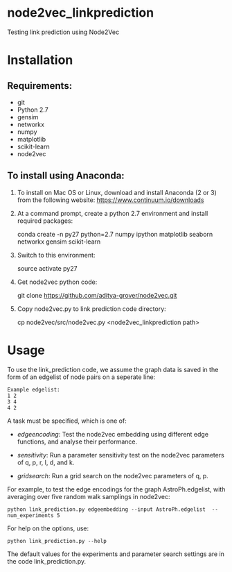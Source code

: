 # node2vec_linkprediction
Testing link prediction using Node2Vec

Installation
============

Requirements:
-------------
* git
* Python 2.7
* gensim
* networkx
* numpy
* matplotlib
* scikit-learn
* node2vec

To install using Anaconda:
--------------------------

1) To install on Mac OS or Linux, download and install Anaconda (2 or 3) from the following website:
https://www.continuum.io/downloads

2) At a command prompt, create a python 2.7 environment and install required packages:

    conda create -n py27 python=2.7 numpy ipython matplotlib seaborn networkx gensim scikit-learn

3) Switch to this environment:

    source activate py27

3) Get node2vec python code:

    git clone https://github.com/aditya-grover/node2vec.git

4) Copy node2vec.py to link prediction code directory:

    cp node2vec/src/node2vec.py <node2vec_linkprediction path>

Usage
=====

To use the link_prediction code, we assume the graph data is saved in the form of an edgelist of node pairs on a seperate line:

    Example edgelist:
    1 2
    3 4
    4 2

A task must be specified, which is one of:

* *edgeencoding*: Test the node2vec embedding using different edge functions, and analyse their performance.

* *sensitivity*: Run a parameter sensitivity test on the node2vec parameters of q, p, r, l, d, and k.

* *gridsearch*: Run a grid search on the node2vec parameters of q, p.

For example, to test the edge encodings for the graph AstroPh.edgelist, with averaging over five random walk samplings in node2vec:

    python link_prediction.py edgeembedding --input AstroPh.edgelist  --num_experiments 5

For help on the options, use:

    python link_prediction.py --help

The default values for the experiments and parameter search settings are in the code link_prediction.py.
